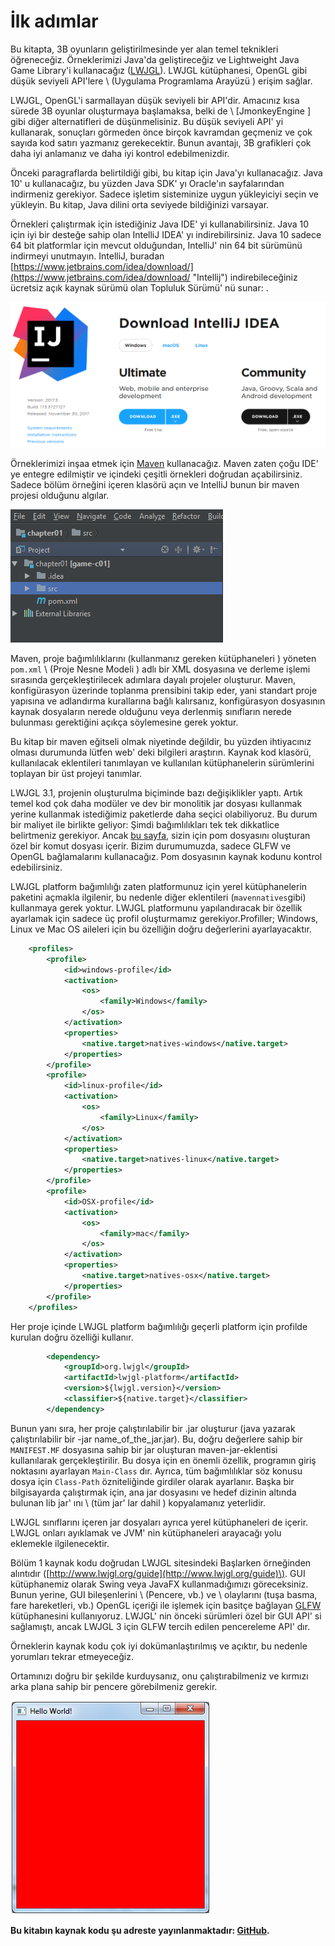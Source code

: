 # İlk adımlar

Bu kitapta, 3B oyunların geliştirilmesinde yer alan temel teknikleri öğreneceğiz. Örneklerimizi Java'da geliştireceğiz ve Lightweight Java Game Library'i kullanacağız \([LWJGL](http://www.lwjgl.org/)\). LWJGL kütüphanesi, OpenGL gibi düşük seviyeli API'lere \ (Uygulama Programlama Arayüzü \) erişim sağlar.

LWJGL, OpenGL'i sarmallayan düşük seviyeli bir API'dir. Amacınız kısa sürede 3B oyunlar oluşturmaya başlamaksa, belki de \ [JmonkeyEngine \] gibi diğer alternatifleri de düşünmelisiniz. Bu düşük seviyeli API' yi kullanarak, sonuçları görmeden önce birçok kavramdan geçmeniz ve çok sayıda kod satırı yazmanız gerekecektir. Bunun avantajı, 3B grafikleri çok daha iyi anlamanız ve daha iyi kontrol edebilmenizdir.

Önceki paragraflarda belirtildiği gibi, bu kitap için Java'yı kullanacağız. Java 10' u kullanacağız, bu yüzden Java SDK' yı Oracle'ın sayfalarından indirmeniz gerekiyor. Sadece işletim sisteminize uygun yükleyiciyi seçin ve yükleyin. Bu kitap, Java dilini orta seviyede bildiğinizi varsayar.

Örnekleri çalıştırmak için istediğiniz Java IDE' yi kullanabilirsiniz. Java 10 için iyi bir desteğe sahip olan IntelliJ IDEA' yı indirebilirsiniz. Java 10 sadece 64 bit platformlar için mevcut olduğundan, IntelliJ' nin 64 bit sürümünü indirmeyi unutmayın. IntelliJ, buradan [https://www.jetbrains.com/idea/download/](https://www.jetbrains.com/idea/download/ "Intellij") indirebileceğiniz ücretsiz açık kaynak sürümü olan Topluluk Sürümü' nü sunar: .

![](/chapter01/intellij.png)

Örneklerimizi inşaa etmek için [Maven](https://maven.apache.org/) kullanacağız. Maven zaten çoğu IDE' ye entegre edilmiştir ve içindeki çeşitli örnekleri doğrudan açabilirsiniz. Sadece bölüm örneğini içeren klasörü açın ve IntelliJ bunun bir maven projesi olduğunu algılar.

![](/chapter01/maven_project.png)

Maven, proje bağımlılıklarını (kullanmanız gereken kütüphaneleri \) yöneten ` pom.xml` \ (Proje Nesne Modeli \) adlı bir XML dosyasına ve derleme işlemi sırasında gerçekleştirilecek adımlara dayalı projeler oluşturur. Maven, konfigürasyon üzerinde toplanma prensibini takip eder, yani standart proje yapısına ve adlandırma kurallarına bağlı kalırsanız, konfigürasyon dosyasının kaynak dosyaların nerede olduğunu veya derlenmiş sınıfların nerede bulunması gerektiğini açıkça söylemesine gerek yoktur.

Bu kitap bir maven eğitseli olmak niyetinde değildir, bu yüzden ihtiyacınız olması durumunda lütfen web' deki bilgileri araştırın.  Kaynak kod klasörü, kullanılacak eklentileri tanımlayan ve kullanılan kütüphanelerin sürümlerini toplayan bir üst projeyi tanımlar.

LWJGL 3.1, projenin oluşturulma biçiminde bazı değişiklikler yaptı. Artık temel kod çok daha modüler ve dev bir monolitik jar dosyası kullanmak yerine kullanmak istediğimiz paketlerde daha seçici olabiliyoruz. Bu durum bir maliyet ile birlikte geliyor: Şimdi bağımlılıkları tek tek dikkatlice belirtmeniz gerekiyor. Ancak [bu sayfa](https://www.lwjgl.org/download), sizin için pom dosyasını oluşturan özel bir komut dosyası içerir. Bizim durumumuzda, sadece GLFW ve OpenGL bağlamalarını kullanacağız. Pom dosyasının kaynak kodunu kontrol edebilirsiniz.

LWJGL platform bağımlılığı zaten platformunuz için yerel kütüphanelerin paketini açmakla ilgilenir, bu nedenle diğer eklentileri (`mavennatives`gibi) kullanmaya gerek yoktur. LWJGL platformunu yapılandıracak bir özellik ayarlamak için sadece üç profil oluşturmamız gerekiyor.Profiller; Windows, Linux ve Mac OS aileleri için bu özelliğin doğru değerlerini ayarlayacaktır.

```xml
    <profiles>
        <profile>
            <id>windows-profile</id>
            <activation>
                <os>
                    <family>Windows</family>
                </os>
            </activation>
            <properties>
                <native.target>natives-windows</native.target>
            </properties>                
        </profile>
        <profile>
            <id>linux-profile</id>
            <activation>
                <os>
                    <family>Linux</family>
                </os>
            </activation>
            <properties>
                <native.target>natives-linux</native.target>
            </properties>                
        </profile>
        <profile>
            <id>OSX-profile</id>
            <activation>
                <os>
                    <family>mac</family>
                </os>
            </activation>
            <properties>
                <native.target>natives-osx</native.target>
            </properties>
        </profile>
    </profiles>
```

Her proje içinde LWJGL platform bağımlılığı geçerli platform için profilde kurulan doğru özelliği kullanır.

```xml
        <dependency>
            <groupId>org.lwjgl</groupId>
            <artifactId>lwjgl-platform</artifactId>
            <version>${lwjgl.version}</version>
            <classifier>${native.target}</classifier>
        </dependency>
```

Bunun yanı sıra, her proje çalıştırılabilir bir .jar oluşturur \(java yazarak çalıştırılabilir bir -jar name\_of\_the\_jar.jar\). Bu, doğru değerlere sahip bir `MANIFEST.MF` dosyasına sahip bir jar oluşturan maven-jar-eklentisi kullanılarak gerçekleştirilir. Bu dosya için en önemli özellik, programın giriş noktasını ayarlayan `Main-Class` dır. Ayrıca, tüm bağımlılıklar söz konusu dosya için `Class-Path` özniteliğinde girdiler olarak ayarlanır. Başka bir bilgisayarda çalıştırmak için, ana jar dosyasını ve hedef dizinin altında bulunan lib jar' ını \ (tüm jar' lar dahil \) kopyalamanız yeterlidir.

LWJGL sınıflarını içeren jar dosyaları ayrıca yerel kütüphaneleri de içerir. LWJGL onları ayıklamak ve JVM' nin kütüphaneleri arayacağı yolu eklemekle ilgilenecektir.

Bölüm 1 kaynak kodu doğrudan LWJGL sitesindeki Başlarken örneğinden alıntıdır \([http://www.lwjgl.org/guide](http://www.lwjgl.org/guide)\). GUI kütüphanemiz olarak Swing veya JavaFX kullanmadığımızı göreceksiniz. Bunun yerine, GUI bileşenlerini \ (Pencere, vb.) ve \ olaylarını (tuşa basma, fare hareketleri, vb.) OpenGL içeriği ile işlemek için basitçe bağlayan  [GLFW](www.glfw.org) kütüphanesini kullanıyoruz. LWJGL' nin önceki sürümleri özel bir GUI API' si sağlamıştı, ancak LWJGL 3 için GLFW tercih edilen pencereleme API' dır.

Örneklerin kaynak kodu çok iyi dokümanlaştırılmış ve açıktır, bu nedenle yorumları tekrar etmeyeceğiz.

Ortamınızı doğru bir şekilde kurduysanız, onu çalıştırabilmeniz ve kırmızı arka plana sahip bir pencere görebilmeniz gerekir.

![Hello World](hello_world.png)

**Bu kitabın kaynak kodu şu adreste yayınlanmaktadır: **[**GitHub**](https://github.com/lwjglgamedev/lwjglbook)**.**

